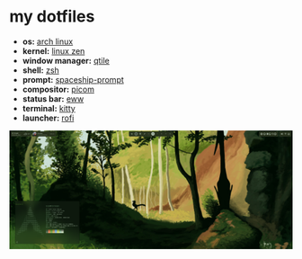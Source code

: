 # my dotfiles

- **os:** [arch linux](https://archlinux.org/)
- **kernel:** [linux zen](https://github.com/zen-kernel/zen-kernel)
- **window manager:** [qtile](http://www.qtile.org/)
- **shell:** [zsh](https://www.zsh.org/)
- **prompt:** [spaceship-prompt](https://spaceship-prompt.sh/)
- **compositor:** [picom](http://www.qtile.org/)
- **status bar:** [eww](https://github.com/elkowar/eww)
- **terminal:** [kitty](https://sw.kovidgoyal.net/kitty/)
- **launcher:** [rofi](https://github.com/davatorium/rofi)

![desktop preview](scrot.png)
